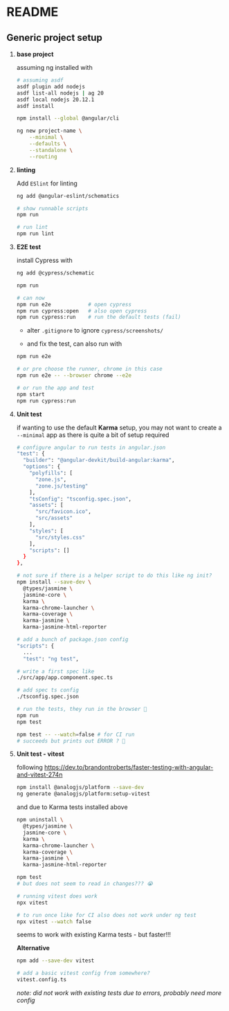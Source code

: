 # README

## Generic project setup

1. **base project**

   assuming ng installed with

   ```bash
   # assuming asdf
   asdf plugin add nodejs
   asdf list-all nodejs | ag 20
   asdf local nodejs 20.12.1
   asdf install

   npm install --global @angular/cli
   ```

   ```bash
   ng new project-name \
	   --minimal \
	   --defaults \
	   --standalone \
	   --routing
   ```

1. **linting**

   Add `ESlint` for linting

   ```bash
   ng add @angular-eslint/schematics

   # show runnable scripts
   npm run

   # run lint
   npm run lint
   ```

1. **E2E test**

   install Cypress with

   ```bash
   ng add @cypress/schematic

   npm run

   # can now
   npm run e2e            # open cypress
   npm run cypress:open   # also open cypress
   npm run cypress:run    # run the default tests (fail)
   ```

   * alter `.gitignore` to ignore `cypress/screenshots/`

   * and fix the test, can also run with

   ```bash
   npm run e2e

   # or pre choose the runner, chrome in this case
   npm run e2e -- --browser chrome --e2e

   # or run the app and test
   npm start
   npm run cypress:run
   ```

1. **Unit test**

   if wanting to use the default **Karma** setup, you may not want to create a
   `--minimal` app as there is quite a bit of setup required

   ```bash
   # configure angular to run tests in angular.json
   "test": {
     "builder": "@angular-devkit/build-angular:karma",
     "options": {
       "polyfills": [
         "zone.js",
         "zone.js/testing"
       ],
       "tsConfig": "tsconfig.spec.json",
       "assets": [
         "src/favicon.ico",
         "src/assets"
       ],
       "styles": [
         "src/styles.css"
       ],
       "scripts": []
     }
   },

   # not sure if there is a helper script to do this like ng init?
   npm install --save-dev \
     @types/jasmine \
     jasmine-core \
     karma \
     karma-chrome-launcher \
     karma-coverage \
     karma-jasmine \
     karma-jasmine-html-reporter

   # add a bunch of package.json config
   "scripts": {
     ...
     "test": "ng test",

   # write a first spec like
   ./src/app/app.component.spec.ts

   # add spec ts config
   ./tsconfig.spec.json

   # run the tests, they run in the browser 🤮
   npm run
   npm test

   npm test -- --watch=false # for CI run
   # succeeds but prints out ERROR ? 🤪
   ```

1. **Unit test - vitest**

   following https://dev.to/brandontroberts/faster-testing-with-angular-and-vitest-274n

   ```bash
   npm install @analogjs/platform --save-dev
   ng generate @analogjs/platform:setup-vitest
   ```

   and due to Karma tests installed above

   ```bash
   npm uninstall \
     @types/jasmine \
     jasmine-core \
     karma \
     karma-chrome-launcher \
     karma-coverage \
     karma-jasmine \
     karma-jasmine-html-reporter
   ```

   ```bash
   npm test
   # but does not seem to read in changes??? 😭

   # running vitest does work
   npx vitest

   # to run once like for CI also does not work under ng test
   npx vitest --watch false
   ```

   seems to work with existing Karma tests - but faster!!!

   **Alternative**

   ```bash
   npm add --save-dev vitest

   # add a basic vitest config from somewhere?
   vitest.config.ts
   ```

   _note: did not work with existing tests due to errors, probably need more
   config_
